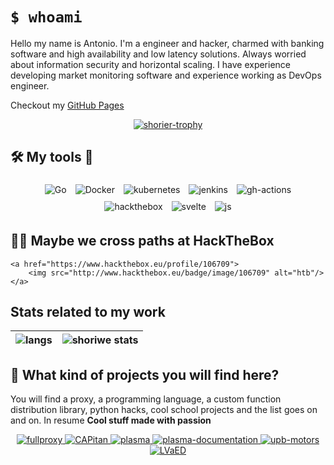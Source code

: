 # `$ whoami`

Hello my name is Antonio. I'm a engineer and hacker, charmed with banking software and high availability and low latency solutions. Always worried about information security and horizontal scaling. I have experience developing market monitoring software and experience working as DevOps engineer.

Checkout my [GitHub Pages](https://shoriwe.github.io/)

<p align="center">
  <a href="https://github.com/shoriwe">
    <img src="https://github-profile-trophy.vercel.app/?username=shoriwe&row=1" alt="shorier-trophy"/>
  </a>
</p>                                                                                 

## 🛠️ My tools 🔧

<p align="center">
	<img style="margin: 5px;" src="https://img.shields.io/badge/go-%2300ADD8.svg?style=for-the-badge&logo=go&logoColor=white" alt="Go"/>
	<img style="margin: 5px;" src="https://img.shields.io/badge/docker-%230db7ed.svg?style=for-the-badge&logo=docker&logoColor=white" alt="Docker"/>
	<img style="margin: 5px;" src="https://img.shields.io/badge/kubernetes-%23326ce5.svg?style=for-the-badge&logo=kubernetes&logoColor=white" alt="kubernetes"/>
  <img style="margin: 5px;" src="https://img.shields.io/badge/jenkins-%232C5263.svg?style=for-the-badge&logo=jenkins&logoColor=white" alt="jenkins"/>
	<img style="margin: 5px;" src="https://img.shields.io/badge/github%20actions-%232671E5.svg?style=for-the-badge&logo=githubactions&logoColor=white" alt="gh-actions"/>
	<img style="margin: 5px;" src="https://img.shields.io/badge/-HackTheBox-%239FEF00?style=for-the-badge&logo=hackthebox&logoColor=white" alt="hackthebox"/>
	<img style="margin: 5px;" src="https://img.shields.io/badge/svelte-%23f1413d.svg?style=for-the-badge&logo=svelte&logoColor=white" alt="svelte"/>
	<img style="margin: 5px;" src="https://img.shields.io/badge/javascript-%23323330.svg?style=for-the-badge&logo=javascript&logoColor=%23F7DF1E" alt="js"/>
</p>

## 🐱‍💻 Maybe we cross paths at HackTheBox

<p align="center">
	
	<a href="https://www.hackthebox.eu/profile/106709">
		<img src="http://www.hackthebox.eu/badge/image/106709" alt="htb"/>
	</a>
</p>

## Stats related to my work

| <img align="center" src="https://github-readme-stats.vercel.app/api/top-langs/?username=shoriwe&layout=compact&hide_border=true" alt="langs"/> | <img align="center" src="https://github-readme-stats.vercel.app/api?username=shoriwe&show_icons=true&hide_border=true" alt="shoriwe stats"/> |
| ---------- | ---------- |

## 🤔 What kind of projects you will find here?

You will find a proxy, a programming language, a custom function distribution library, python hacks, cool school projects and the list goes on and on. In resume **Cool stuff made with passion**

<p align="center">
  <a href="https://github.com/shoriwe/fullproxy">
    <img alt="fullproxy" src="https://github-readme-stats.vercel.app/api/pin/?show_owner=shoriwe&username=shoriwe&repo=fullproxy"/>
  </a>
  <a href="https://github.com/shoriwe/CAPitan">
    <img alt="CAPitan" src="https://github-readme-stats.vercel.app/api/pin/?show_owner=shoriwe&username=shoriwe&repo=CAPitan"/>
  </a>
  <a href="https://github.com/shoriwe/plasma">
    <img alt="plasma" src="https://github-readme-stats.vercel.app/api/pin/?show_owner=shoriwe&username=shoriwe&repo=plasma"/>
  </a>
  <a href="https://github.com/shoriwe/plasma-documentation">
    <img alt="plasma-documentation" src="https://github-readme-stats.vercel.app/api/pin/?show_owner=shoriwe&username=shoriwe&repo=plasma-documentation"/>
  </a>
  <a href="https://github.com/shoriwe/upb-motors">
    <img alt="upb-motors" src="https://github-readme-stats.vercel.app/api/pin/?show_owner=shoriwe&username=shoriwe&repo=upb-motors"/>
  </a>
  <a href="https://github.com/shoriwe/LVaED">
    <img alt="LVaED" src="https://github-readme-stats.vercel.app/api/pin/?show_owner=shoriwe&username=shoriwe&repo=LVaED"/>
  </a>
</p>
